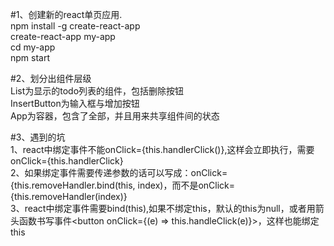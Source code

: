 #1、创建新的react单页应用.</br>
 npm install -g create-react-app</br>
 create-react-app my-app</br>
 cd my-app</br>
 npm start</br>

#2、划分出组件层级</br>
 List为显示的todo列表的组件，包括删除按钮</br>
 InsertButton为输入框与增加按钮</br>
 App为容器，包含了全部，并且用来共享组件间的状态</br>
 
#3、遇到的坑</br>
 1、react中绑定事件不能onClick={this.handlerClick()},这样会立即执行，需要onClick={this.handlerClick}</br>
 2、如果绑定事件需要传递参数的话可以写成：onClick={this.removeHandler.bind(this, index)，而不是onClick={this.removeHandler(index)}</br>
 3、react中绑定事件需要bind(this),如果不绑定this，默认的this为null，或者用箭头函数书写事件<button onClick={(e) => this.handleClick(e)}>，这样也能绑定this</br>
